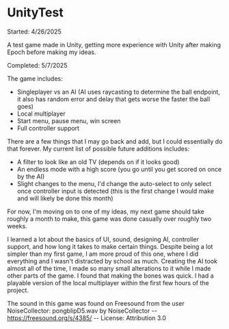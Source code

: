 # UnityTest

Started: 4/26/2025

A test game made in Unity, getting more experience with Unity after making Epoch before making my ideas.

Completed: 5/7/2025

The game includes:
- Singleplayer vs an AI (AI uses raycasting to determine the ball endpoint, it also has random error and delay that gets worse the faster the ball goes)
- Local multiplayer
- Start menu, pause menu, win screen
- Full controller support

There are a few things that I may go back and add, but I could essentially do that forever.
My current list of possible future additions includes:
- A filter to look like an old TV (depends on if it looks good)
- An endless mode with a high score (you go until you get scored on once by the AI)
- Slight changes to the menu, I'd change the auto-select to only select once controller input is detected (this is the first change I would make and will likely be done this month)

For now, I'm moving on to one of my ideas, my next game should take roughly a month to make, this game was done casually over roughly two weeks.

I learned a lot about the basics of UI, sound, designing AI, controller support, and how long it takes to make certain things.
Despite being a lot simpler than my first game, I am more proud of this one, where I did everything and I wasn't distracted by school as much.
Creating the AI took almost all of the time, I made so many small alterations to it while I made other parts of the game. I found that making the bones was quick. I had a playable version of the local multiplayer within the first few hours of the project.

The sound in this game was found on Freesound from the user NoiseCollector:
pongblipD5.wav by NoiseCollector -- https://freesound.org/s/4385/ -- License: Attribution 3.0
